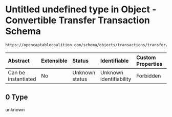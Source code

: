 # Untitled undefined type in Object - Convertible Transfer Transaction Schema

```txt
https://opencaptablecoalition.com/schema/objects/transactions/transfer/convertible_transfer#/allOf/0
```



| Abstract            | Extensible | Status         | Identifiable            | Custom Properties | Additional Properties | Access Restrictions | Defined In                                                                                                                            |
| :------------------ | :--------- | :------------- | :---------------------- | :---------------- | :-------------------- | :------------------ | :------------------------------------------------------------------------------------------------------------------------------------ |
| Can be instantiated | No         | Unknown status | Unknown identifiability | Forbidden         | Allowed               | none                | [ConvertibleTransfer.schema.json*](../../schema/objects/transactions/transfer/ConvertibleTransfer.schema.json "open original schema") |

## 0 Type

unknown
